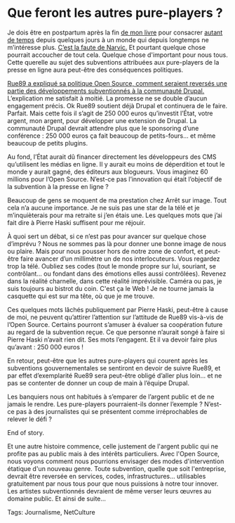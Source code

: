 # Que feront les autres pure-players ?

Je dois être en postpartum après la fin [de mon livre](http://blog.tcrouzet.com/2010/01/04/lalternative-nomade-partie-1/) pour consacrer [autant de temps](http://blog.tcrouzet.com/2010/01/07/scoop-rue89-soutiendra-lopensource/) depuis quelques jours à un monde qui depuis longtemps ne m’intéresse plus. [C’est la faute de Narvic.](http://novovision.fr/) Et pourtant quelque chose pourrait accoucher de tout cela. Quelque chose d'important pour nous tous. Cette querelle au sujet des subventions attribuées aux pure-players de la presse en ligne aura peut-être des conséquences politiques.

[Rue89 a expliqué sa politique Open Source, comment seraient reversés une partie des développements subventionnés à la communauté Drupal.](http://www.rue89.com/making-of/2010/01/07/la-nouvelle-plate-forme-de-rue89-profitera-a-la-communaute-du-libre-132785) L’explication me satisfait à moitié. La promesse ne se double d’aucun engagement précis. Ok Rue89 soutient déjà Drupal et continuera de le faire. Parfait. Mais cette fois il s’agit de 250 000 euros qu’investit l’État, votre argent, mon argent, pour développer une extension de Drupal. La communauté Drupal devrait attendre plus que le sponsoring d’une conférence : 250 000 euros ça fait beaucoup de petits-fours… et même beaucoup de petits plugins.

Au fond, l’État aurait dû financer directement les développeurs des CMS qu’utilisent les médias en ligne. Il y aurait eu moins de déperdition et tout le monde y aurait gagné, des éditeurs aux blogueurs. Vous imaginez 60 millions pour l’Open Source. N’est-ce pas l’innovation qui était l’objectif de la subvention à la presse en ligne ?

Beaucoup de gens se moquent de ma prestation chez Arrêt sur image. Tout cela n’a aucune importance. Je ne suis pas une star de la télé et je m’inquièterais pour ma retraite si j’en étais une. Les quelques mots que j’ai fait dire à Pierre Haski suffisent pour me réjouir.

À quoi sert un débat, si ce n’est pas pour avancer sur quelque chose d’imprévu ? Nous ne sommes pas là pour donner une bonne image de nous ou plaire. Mais pour nous pousser hors de notre zone de confort, et peut-être faire avancer d’un millimètre un de nos interlocuteurs. Vous regardez trop la télé. Oubliez ses codes (tout le monde propre sur lui, souriant, se contrôlant... ou fondant dans des émotions elles aussi contrôlées). Revenez dans la réalité charnelle, dans cette réalité imprévisible. Caméra ou pas, je suis toujours au bistrot du coin. C'est ça le Web ! Je ne tourne jamais la casquette qui est sur ma tête, où que je me trouve.

Ces quelques mots lâchés publiquement par Pierre Haski, peut-être à cause de moi, ne peuvent qu’attirer l’attention sur l’attitude de Rue89 vis-à-vis de l’Open Source. Certains pourront s’amuser à évaluer sa coopération future au regard de la subvention reçue. Ce que personne n’aurait songé à faire si Pierre Haski n’avait rien dit. Ses mots l’engagent. Et il va devoir faire plus qu’avant : 250 000 euros !

En retour, peut-être que les autres pure-players qui courent après les subventions gouvernementales se sentiront en devoir de suivre Rue89, et par effet d’exemplarité Rue89 sera peut-être obligé d’aller plus loin… et ne pas se contenter de donner un coup de main à l’équipe Drupal.

Les banquiers nous ont habitués à s’emparer de l’argent public et de ne jamais le rendre. Les pure-players pourraient-ils donner l’exemple ? N’est-ce pas à des journalistes qui se présentent comme irréprochables de relever le défi ?

End of story.

Et une autre histoire commence, celle justement de l'argent public qui ne profite pas au public mais à des intérêts particuliers. Avec l'Open Source, nous voyons comment nous pourrions envisager des modes d'intervention étatique d'un nouveau genre. Toute subvention, quelle que soit l'entreprise, devrait être reversée en services, codes, infrastructures... utilisables gratuitement par nous tous pour que nous puissions à notre tour innover. Les artistes subventionnés devraient de même verser leurs œuvres au domaine public. Et ainsi de suite...

Tags: Journalisme, NetCulture